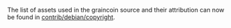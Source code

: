 The list of assets used in the graincoin source and their attribution can now be found in [contrib/debian/copyright](../contrib/debian/copyright).
